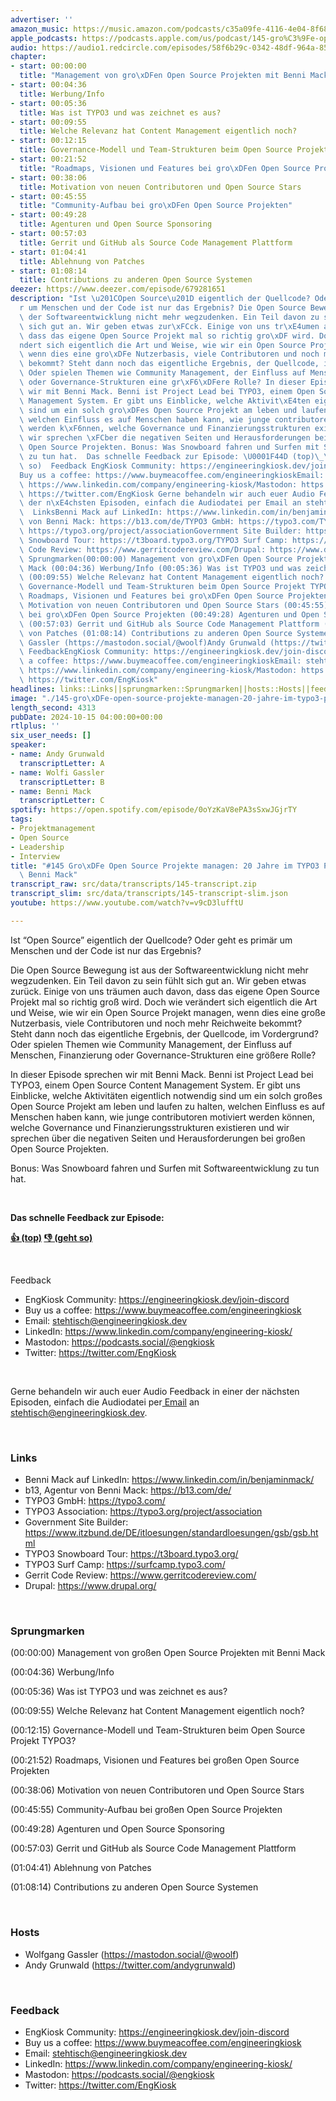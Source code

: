 ```yaml
---
advertiser: ''
amazon_music: https://music.amazon.com/podcasts/c35a09fe-4116-4e04-8f68-77d61b112e46/episodes/078fe42b-b2a1-4aee-94e8-5c269ef1585c/engineering-kiosk-145-gro%C3%9Fe-open-source-projekte-managen-20-jahre-im-typo3-projekt-mit-benni-mack
apple_podcasts: https://podcasts.apple.com/us/podcast/145-gro%C3%9Fe-open-source-projekte-managen-20-jahre-im/id1603082924?i=1000673112657&uo=4
audio: https://audio1.redcircle.com/episodes/58f6b29c-0342-48df-964a-853c28839439/stream.mp3
chapter:
- start: 00:00:00
  title: "Management von gro\xDFen Open Source Projekten mit Benni Mack"
- start: 00:04:36
  title: Werbung/Info
- start: 00:05:36
  title: Was ist TYPO3 und was zeichnet es aus?
- start: 00:09:55
  title: Welche Relevanz hat Content Management eigentlich noch?
- start: 00:12:15
  title: Governance-Modell und Team-Strukturen beim Open Source Projekt TYPO3?
- start: 00:21:52
  title: "Roadmaps, Visionen und Features bei gro\xDFen Open Source Projekten"
- start: 00:38:06
  title: Motivation von neuen Contributoren und Open Source Stars
- start: 00:45:55
  title: "Community-Aufbau bei gro\xDFen Open Source Projekten"
- start: 00:49:28
  title: Agenturen und Open Source Sponsoring
- start: 00:57:03
  title: Gerrit und GitHub als Source Code Management Plattform
- start: 01:04:41
  title: Ablehnung von Patches
- start: 01:08:14
  title: Contributions zu anderen Open Source Systemen
deezer: https://www.deezer.com/episode/679281651
description: "Ist \u201COpen Source\u201D eigentlich der Quellcode? Oder geht es prim\xE4\
  r um Menschen und der Code ist nur das Ergebnis? Die Open Source Bewegung ist aus\
  \ der Softwareentwicklung nicht mehr wegzudenken. Ein Teil davon zu sein f\xFChlt\
  \ sich gut an. Wir geben etwas zur\xFCck. Einige von uns tr\xE4umen auch davon,\
  \ dass das eigene Open Source Projekt mal so richtig gro\xDF wird. Doch wie ver\xE4\
  ndert sich eigentlich die Art und Weise, wie wir ein Open Source Projekt managen,\
  \ wenn dies eine gro\xDFe Nutzerbasis, viele Contributoren und noch mehr Reichweite\
  \ bekommt? Steht dann noch das eigentliche Ergebnis, der Quellcode, im Vordergrund?\
  \ Oder spielen Themen wie Community Management, der Einfluss auf Menschen, Finanzierung\
  \ oder Governance-Strukturen eine gr\xF6\xDFere Rolle? In dieser Episode sprechen\
  \ wir mit Benni Mack. Benni ist Project Lead bei TYPO3, einem Open Source Content\
  \ Management System. Er gibt uns Einblicke, welche Aktivit\xE4ten eigentlich notwendig\
  \ sind um ein solch gro\xDFes Open Source Projekt am leben und laufen zu halten,\
  \ welchen Einfluss es auf Menschen haben kann, wie junge contributoren motiviert\
  \ werden k\xF6nnen, welche Governance und Finanzierungsstrukturen existieren und\
  \ wir sprechen \xFCber die negativen Seiten und Herausforderungen bei gro\xDFen\
  \ Open Source Projekten. Bonus: Was Snowboard fahren und Surfen mit Softwareentwicklung\
  \ zu tun hat.  Das schnelle Feedback zur Episode: \U0001F44D (top)\_\U0001F44E (geht\
  \ so)  Feedback EngKiosk Community: https://engineeringkiosk.dev/join-discord\_\
  Buy us a coffee: https://www.buymeacoffee.com/engineeringkioskEmail: stehtisch@engineeringkiosk.devLinkedIn:\
  \ https://www.linkedin.com/company/engineering-kiosk/Mastodon: https://podcasts.social/@engkioskTwitter:\
  \ https://twitter.com/EngKiosk Gerne behandeln wir auch euer Audio Feedback in einer\
  \ der n\xE4chsten Episoden, einfach die Audiodatei per Email an stehtisch@engineeringkiosk.dev.\
  \  LinksBenni Mack auf LinkedIn: https://www.linkedin.com/in/benjaminmack/b13, Agentur\
  \ von Benni Mack: https://b13.com/de/TYPO3 GmbH: https://typo3.com/TYPO3 Association:\
  \ https://typo3.org/project/associationGovernment Site Builder: https://www.itzbund.de/DE/itloesungen/standardloesungen/gsb/gsb.htmlTYPO3\
  \ Snowboard Tour: https://t3board.typo3.org/TYPO3 Surf Camp: https://surfcamp.typo3.com/Gerrit\
  \ Code Review: https://www.gerritcodereview.com/Drupal: https://www.drupal.org/\
  \ Sprungmarken(00:00:00) Management von gro\xDFen Open Source Projekten mit Benni\
  \ Mack (00:04:36) Werbung/Info (00:05:36) Was ist TYPO3 und was zeichnet es aus?\
  \ (00:09:55) Welche Relevanz hat Content Management eigentlich noch? (00:12:15)\
  \ Governance-Modell und Team-Strukturen beim Open Source Projekt TYPO3? (00:21:52)\
  \ Roadmaps, Visionen und Features bei gro\xDFen Open Source Projekten (00:38:06)\
  \ Motivation von neuen Contributoren und Open Source Stars (00:45:55) Community-Aufbau\
  \ bei gro\xDFen Open Source Projekten (00:49:28) Agenturen und Open Source Sponsoring\
  \ (00:57:03) Gerrit und GitHub als Source Code Management Plattform (01:04:41) Ablehnung\
  \ von Patches (01:08:14) Contributions zu anderen Open Source Systemen  HostsWolfgang\
  \ Gassler (https://mastodon.social/@woolf)Andy Grunwald (https://twitter.com/andygrunwald)\
  \ FeedbackEngKiosk Community: https://engineeringkiosk.dev/join-discord\_Buy us\
  \ a coffee: https://www.buymeacoffee.com/engineeringkioskEmail: stehtisch@engineeringkiosk.devLinkedIn:\
  \ https://www.linkedin.com/company/engineering-kiosk/Mastodon: https://podcasts.social/@engkioskTwitter:\
  \ https://twitter.com/EngKiosk"
headlines: links::Links||sprungmarken::Sprungmarken||hosts::Hosts||feedback::Feedback
image: "./145-gro\xDFe-open-source-projekte-managen-20-jahre-im-typo3-projekt-mit-benni-mack.jpg"
length_second: 4313
pubDate: 2024-10-15 04:00:00+00:00
rtlplus: ''
six_user_needs: []
speaker:
- name: Andy Grunwald
  transcriptLetter: A
- name: Wolfi Gassler
  transcriptLetter: B
- name: Benni Mack
  transcriptLetter: C
spotify: https://open.spotify.com/episode/0oYzKaV8ePA3sSxwJGjrTY
tags:
- Projektmanagement
- Open Source
- Leadership
- Interview
title: "#145 Gro\xDFe Open Source Projekte managen: 20 Jahre im TYPO3 Projekt mit\
  \ Benni Mack"
transcript_raw: src/data/transcripts/145-transcript.zip
transcript_slim: src/data/transcripts/145-transcript-slim.json
youtube: https://www.youtube.com/watch?v=v9cD3lufftU

---
```

<p>Ist “Open Source” eigentlich der Quellcode? Oder geht es primär um Menschen und der Code ist nur das Ergebnis?</p><p>Die Open Source Bewegung ist aus der Softwareentwicklung nicht mehr wegzudenken. Ein Teil davon zu sein fühlt sich gut an. Wir geben etwas zurück. Einige von uns träumen auch davon, dass das eigene Open Source Projekt mal so richtig groß wird. Doch wie verändert sich eigentlich die Art und Weise, wie wir ein Open Source Projekt managen, wenn dies eine große Nutzerbasis, viele Contributoren und noch mehr Reichweite bekommt? Steht dann noch das eigentliche Ergebnis, der Quellcode, im Vordergrund? Oder spielen Themen wie Community Management, der Einfluss auf Menschen, Finanzierung oder Governance-Strukturen eine größere Rolle?</p><p>In dieser Episode sprechen wir mit Benni Mack. Benni ist Project Lead bei TYPO3, einem Open Source Content Management System. Er gibt uns Einblicke, welche Aktivitäten eigentlich notwendig sind um ein solch großes Open Source Projekt am leben und laufen zu halten, welchen Einfluss es auf Menschen haben kann, wie junge contributoren motiviert werden können, welche Governance und Finanzierungsstrukturen existieren und wir sprechen über die negativen Seiten und Herausforderungen bei großen Open Source Projekten.</p><p>Bonus: Was Snowboard fahren und Surfen mit Softwareentwicklung zu tun hat.</p><p><br></p><p><strong>Das schnelle Feedback zur Episode:</strong></p><p><a href="https://api.openpodcast.dev/feedback/145/upvote" rel="nofollow"><strong>👍 (top)</strong></a><strong> </strong><a href="https://api.openpodcast.dev/feedback/145/downvote" rel="nofollow"><strong>👎 (geht so)</strong></a></p><p><br></p><p>Feedback</p><ul><li>EngKiosk Community: <a href="https://engineeringkiosk.dev/join-discord">https://engineeringkiosk.dev/join-discord</a> </li><li>Buy us a coffee: <a href="https://www.buymeacoffee.com/engineeringkiosk" rel="nofollow">https://www.buymeacoffee.com/engineeringkiosk</a></li><li>Email: <a href="mailto:stehtisch@engineeringkiosk.dev" rel="nofollow">stehtisch@engineeringkiosk.dev</a></li><li>LinkedIn: <a href="https://www.linkedin.com/company/engineering-kiosk/" rel="nofollow">https://www.linkedin.com/company/engineering-kiosk/</a></li><li>Mastodon: <a href="https://podcasts.social/@engkiosk" rel="nofollow">https://podcasts.social/@engkiosk</a></li><li>Twitter: <a href="https://twitter.com/EngKiosk" rel="nofollow">https://twitter.com/EngKiosk</a></li></ul><p><br></p><p>Gerne behandeln wir auch euer Audio Feedback in einer der nächsten Episoden, einfach die Audiodatei per<a href="https://engineeringkiosk.dev/kontakt/"> Email</a> an <a href="mailto:stehtisch@engineeringkiosk.dev" rel="nofollow">stehtisch@engineeringkiosk.dev</a>.</p><p><br></p><h3 id="links">Links</h3><ul><li>Benni Mack auf LinkedIn: <a href="https://www.linkedin.com/in/benjaminmack/" rel="nofollow">https://www.linkedin.com/in/benjaminmack/</a></li><li>b13, Agentur von Benni Mack: <a href="https://b13.com/de/" rel="nofollow">https://b13.com/de/</a></li><li>TYPO3 GmbH: <a href="https://typo3.com/" rel="nofollow">https://typo3.com/</a></li><li>TYPO3 Association: <a href="https://typo3.org/project/association" rel="nofollow">https://typo3.org/project/association</a></li><li>Government Site Builder: <a href="https://www.itzbund.de/DE/itloesungen/standardloesungen/gsb/gsb.html" rel="nofollow">https://www.itzbund.de/DE/itloesungen/standardloesungen/gsb/gsb.html</a></li><li>TYPO3 Snowboard Tour: <a href="https://t3board.typo3.org/" rel="nofollow">https://t3board.typo3.org/</a></li><li>TYPO3 Surf Camp: <a href="https://surfcamp.typo3.com/" rel="nofollow">https://surfcamp.typo3.com/</a></li><li>Gerrit Code Review: <a href="https://www.gerritcodereview.com/" rel="nofollow">https://www.gerritcodereview.com/</a></li><li>Drupal: <a href="https://www.drupal.org/" rel="nofollow">https://www.drupal.org/</a></li></ul><p><br></p><h3 id="sprungmarken">Sprungmarken</h3><p>(00:00:00) Management von großen Open Source Projekten mit Benni Mack</p><p>(00:04:36) Werbung/Info</p><p>(00:05:36) Was ist TYPO3 und was zeichnet es aus?</p><p>(00:09:55) Welche Relevanz hat Content Management eigentlich noch?</p><p>(00:12:15) Governance-Modell und Team-Strukturen beim Open Source Projekt TYPO3?</p><p>(00:21:52) Roadmaps, Visionen und Features bei großen Open Source Projekten</p><p>(00:38:06) Motivation von neuen Contributoren und Open Source Stars</p><p>(00:45:55) Community-Aufbau bei großen Open Source Projekten</p><p>(00:49:28) Agenturen und Open Source Sponsoring</p><p>(00:57:03) Gerrit und GitHub als Source Code Management Plattform</p><p>(01:04:41) Ablehnung von Patches</p><p>(01:08:14) Contributions zu anderen Open Source Systemen</p><p><br></p><h3 id="hosts">Hosts</h3><ul><li>Wolfgang Gassler (<a href="https://mastodon.social/@woolf" rel="nofollow">https://mastodon.social/@woolf</a>)</li><li>Andy Grunwald (<a href="https://twitter.com/andygrunwald" rel="nofollow">https://twitter.com/andygrunwald</a>)</li></ul><p><br></p><h3 id="feedback">Feedback</h3><ul><li>EngKiosk Community: <a href="https://engineeringkiosk.dev/join-discord">https://engineeringkiosk.dev/join-discord</a> </li><li>Buy us a coffee: <a href="https://www.buymeacoffee.com/engineeringkiosk" rel="nofollow">https://www.buymeacoffee.com/engineeringkiosk</a></li><li>Email: <a href="mailto:stehtisch@engineeringkiosk.dev" rel="nofollow">stehtisch@engineeringkiosk.dev</a></li><li>LinkedIn: <a href="https://www.linkedin.com/company/engineering-kiosk/" rel="nofollow">https://www.linkedin.com/company/engineering-kiosk/</a></li><li>Mastodon: <a href="https://podcasts.social/@engkiosk" rel="nofollow">https://podcasts.social/@engkiosk</a></li><li>Twitter: <a href="https://twitter.com/EngKiosk" rel="nofollow">https://twitter.com/EngKiosk</a></li></ul>